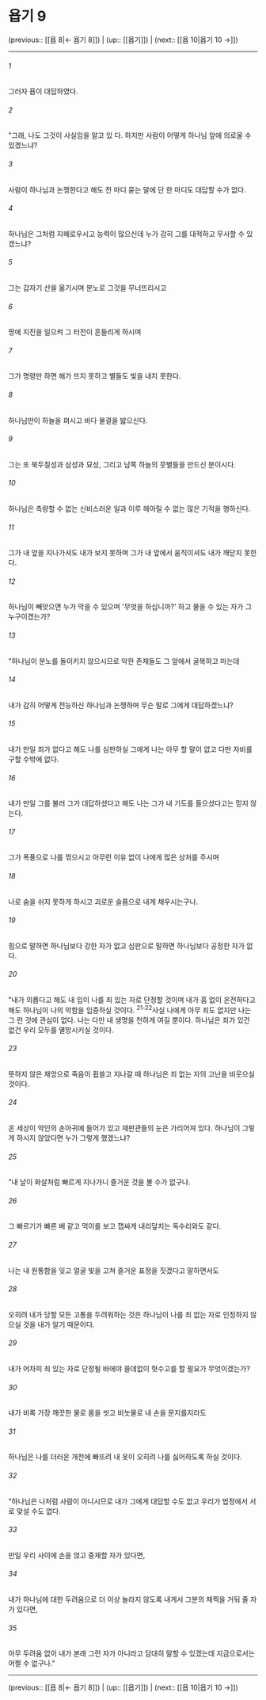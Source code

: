 # 욥기 9

(previous:: [[욥 8|← 욥기 8]]) | (up:: [[욥기]]) | (next:: [[욥 10|욥기 10 →]])

***




###### 1 

그러자 욥이 대답하였다. 



###### 2 

"그래, 나도 그것이 사실임을 알고 있 다. 하지만 사람이 어떻게 하나님 앞에 의로울 수 있겠느냐? 



###### 3 

사람이 하나님과 논쟁한다고 해도 천 마디 묻는 말에 단 한 마디도 대답할 수가 없다. 



###### 4 

하나님은 그처럼 지혜로우시고 능력이 많으신데 누가 감히 그를 대적하고 무사할 수 있겠느냐? 



###### 5 

그는 갑자기 산을 옮기시며 분노로 그것을 무너뜨리시고 



###### 6 

땅에 지진을 일으켜 그 터전이 흔들리게 하시며 



###### 7 

그가 명령만 하면 해가 뜨지 못하고 별들도 빛을 내지 못한다. 



###### 8 

하나님만이 하늘을 펴시고 바다 물결을 밟으신다. 



###### 9 

그는 또 북두칠성과 삼성과 묘성, 그리고 남쪽 하늘의 뭇별들을 만드신 분이시다. 



###### 10 

하나님은 측량할 수 없는 신비스러운 일과 이루 헤아릴 수 없는 많은 기적을 행하신다. 



###### 11 

그가 내 앞을 지나가셔도 내가 보지 못하며 그가 내 앞에서 움직이셔도 내가 깨닫지 못한다. 



###### 12 

하나님이 빼앗으면 누가 막을 수 있으며 '무엇을 하십니까?' 하고 물을 수 있는 자가 그 누구이겠는가? 



###### 13 

"하나님이 분노를 돌이키지 않으시므로 악한 존재들도 그 앞에서 굴복하고 마는데 



###### 14 

내가 감히 어떻게 전능하신 하나님과 논쟁하며 무슨 말로 그에게 대답하겠느냐? 



###### 15 

내가 만일 죄가 없다고 해도 나를 심판하실 그에게 나는 아무 할 말이 없고 다만 자비를 구할 수밖에 없다. 



###### 16 

내가 만일 그를 불러 그가 대답하셨다고 해도 나는 그가 내 기도를 들으셨다고는 믿지 않는다. 



###### 17 

그가 폭풍으로 나를 꺾으시고 아무런 이유 없이 나에게 많은 상처를 주시며 



###### 18 

나로 숨을 쉬지 못하게 하시고 괴로운 슬픔으로 내게 채우시는구나. 



###### 19 

힘으로 말하면 하나님보다 강한 자가 없고 심판으로 말하면 하나님보다 공정한 자가 없다. 



###### 20 

"내가 의롭다고 해도 내 입이 나를 죄 있는 자로 단정할 것이며 내가 흠 없이 온전하다고 해도 하나님이 나의 악함을 입증하실 것이다. <sup class="versenum">21-22</sup>사실 나에게 아무 죄도 없지만 나는 그 런 것에 관심이 없다. 나는 다만 내 생명을 천하게 여길 뿐이다. 하나님은 죄가 있건 없건 우리 모두를 멸망시키실 것이다. 



###### 23 

뜻하지 않은 재앙으로 죽음이 휩쓸고 지나갈 때 하나님은 죄 없는 자의 고난을 비웃으실 것이다. 



###### 24 

온 세상이 악인의 손아귀에 들어가 있고 재판관들의 눈은 가리어져 있다. 하나님이 그렇게 하시지 않았다면 누가 그렇게 했겠느냐? 



###### 25 

"내 날이 화살처럼 빠르게 지나가니 즐거운 것을 볼 수가 없구나. 



###### 26 

그 빠르기가 빠른 배 같고 먹이를 보고 잽싸게 내리덮치는 독수리와도 같다. 



###### 27 

나는 내 원통함을 잊고 얼굴 빛을 고쳐 즐거운 표정을 짓겠다고 말하면서도 



###### 28 

오히려 내가 당할 모든 고통을 두려워하는 것은 하나님이 나를 죄 없는 자로 인정하지 않으실 것을 내가 알기 때문이다. 



###### 29 

내가 어차피 죄 있는 자로 단정될 바에야 쓸데없이 헛수고를 할 필요가 무엇이겠는가? 



###### 30 

내가 비록 가장 깨끗한 물로 몸을 씻고 비눗물로 내 손을 문지를지라도 



###### 31 

하나님은 나를 더러운 개천에 빠뜨려 내 옷이 오히려 나를 싫어하도록 하실 것이다. 



###### 32 

"하나님은 나처럼 사람이 아니시므로 내가 그에게 대답할 수도 없고 우리가 법정에서 서로 맞설 수도 없다. 



###### 33 

만일 우리 사이에 손을 얹고 중재할 자가 있다면, 



###### 34 

내가 하나님에 대한 두려움으로 더 이상 놀라지 않도록 내게서 그분의 채찍을 거둬 줄 자가 있다면, 



###### 35 

아무 두려움 없이 내가 본래 그런 자가 아니라고 담대히 말할 수 있겠는데 지금으로서는 어쩔 수 없구나."

***

(previous:: [[욥 8|← 욥기 8]]) | (up:: [[욥기]]) | (next:: [[욥 10|욥기 10 →]])
